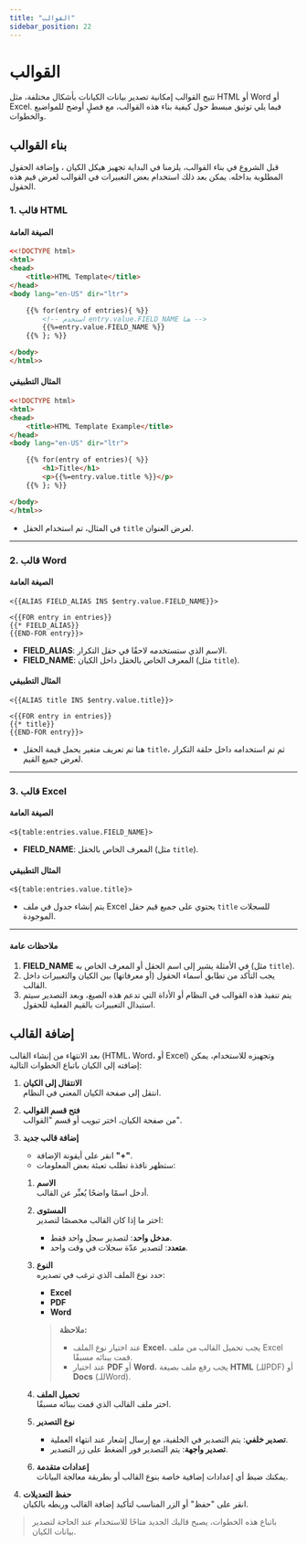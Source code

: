 ```yaml
---
title: "القوالب"
sidebar_position: 22
---
```


# القوالب
تتيح القوالب إمكانية تصدير بيانات الكيانات  بأشكال مختلفة، مثل HTML أو Word أو Excel. فيما يلي توثيق مبسط حول كيفية بناء هذه القوالب، مع فصلٍ أوضح للمواضيع والخطوات.

## بناء القوالب 
قبل الشروع في بناء القوالب، يلزمنا في البداية تجهيز هيكل الكيان ، وإضافة الحقول المطلوبة بداخله. يمكن بعد ذلك استخدام بعض التعبيرات في القوالب لعرض قيم هذه الحقول.

### 1. قالب HTML

#### الصيغة العامة
```html
<<!DOCTYPE html>
<html>
<head>
    <title>HTML Template</title>
</head>
<body lang="en-US" dir="ltr">

    {{% for(entry of entries){ %}}
        <!-- استخدم entry.value.FIELD_NAME هنا -->
        {{%=entry.value.FIELD_NAME %}}
    {{% }; %}}

</body>
</html>>
```

#### المثال التطبيقي
```html
<<!DOCTYPE html>
<html>
<head>
    <title>HTML Template Example</title>
</head>
<body lang="en-US" dir="ltr">

    {{% for(entry of entries){ %}}
        <h1>Title</h1>
        <p>{{%=entry.value.title %}}</p>
    {{% }; %}}

</body>
</html>>
```
- في المثال، تم استخدام الحقل `title` لعرض العنوان.

---

### 2. قالب Word

#### الصيغة العامة
```text
<{{ALIAS FIELD_ALIAS INS $entry.value.FIELD_NAME}}>

<{{FOR entry in entries}}
{{* FIELD_ALIAS}}
{{END-FOR entry}}>
```
- **FIELD_ALIAS**: الاسم الذي ستستخدمه لاحقًا في حقل التكرار.  
- **FIELD_NAME**: المعرف الخاص بالحقل داخل الكيان (مثل `title`).

#### المثال التطبيقي
```text
<{{ALIAS title INS $entry.value.title}}>

<{{FOR entry in entries}}
{{* title}}
{{END-FOR entry}}>
```
- هنا تم تعريف متغير يحمل قيمة الحقل `title`، ثم تم استخدامه داخل حلقة التكرار لعرض جميع القيم.

---

### 3. قالب Excel

#### الصيغة العامة
```text
<${table:entries.value.FIELD_NAME}>
```
- **FIELD_NAME**: المعرف الخاص بالحقل (مثل `title`).

#### المثال التطبيقي
```text
<${table:entries.value.title}>
```
- يتم إنشاء جدول في ملف Excel يحتوي على جميع قيم حقل `title` للسجلات  الموجودة.

---

#### ملاحظات عامة
1. **FIELD_NAME** في الأمثلة يشير إلى اسم الحقل أو المعرف الخاص به (مثل `title`).
2. يجب التأكد من تطابق أسماء الحقول (أو معرفاتها) بين الكيان والتعبيرات داخل القالب.  
3. يتم تنفيذ هذه القوالب في النظام أو الأداة التي تدعم هذه الصيغ، وبعد التصدير سيتم استبدال التعبيرات بالقيم الفعلية للحقول.

## إضافة القالب

بعد الانتهاء من إنشاء القالب (HTML، Word، أو Excel) وتجهيزه للاستخدام، يمكن إضافته إلى الكيان باتباع الخطوات التالية:

1. **الانتقال إلى الكيان**  
   انتقل إلى صفحة الكيان المعني في النظام.

2. **فتح قسم القوالب**  
   من صفحة الكيان، اختر تبويب أو قسم "القوالب".

3. **إضافة قالب جديد**  
   - انقر على أيقونة الإضافة **"+"**.  
   - ستظهر نافذة تطلب تعبئة بعض المعلومات:

   1. **الاسم**  
      أدخل اسمًا واضحًا يُعبِّر عن القالب.

   2. **المستوى**  
      اختر ما إذا كان القالب مخصصًا لتصدير:  
      - **مدخل واحد**: لتصدير سجل واحد فقط.  
      - **متعدد**: لتصدير عدّة سجلات في وقت واحد.

   3. **النوع**  
      حدد نوع الملف الذي ترغب في تصديره:  
      - **Excel**  
      - **PDF**  
      - **Word**

      > **ملاحظة:**  
      > - عند اختيار نوع الملف **Excel**، يجب تحميل القالب من ملف Excel قمت ببنائه مسبقًا.  
      > - عند اختيار **PDF** أو **Word**، يجب رفع ملف بصيغة **HTML** (للـPDF) أو **Docs** (للـWord).

   4. **تحميل الملف**  
      اختر ملف القالب الذي قمت ببنائه مسبقًا.

   5. **نوع التصدير**  
      - **تصدير خلفي**: يتم التصدير في الخلفية، مع إرسال إشعار عند انتهاء العملية.  
      - **تصدير واجهة**: يتم التصدير فور الضغط على زر التصدير.

   6. **إعدادات متقدمة**  
      يمكنك ضبط أي إعدادات إضافية خاصة بنوع القالب أو بطريقة معالجة البيانات.

4. **حفظ التعديلات**  
   انقر على "حفظ" أو الزر المناسب لتأكيد إضافة القالب وربطه بالكيان.

> باتباع هذه الخطوات، يصبح قالبك الجديد متاحًا للاستخدام عند الحاجة لتصدير بيانات الكيان.

